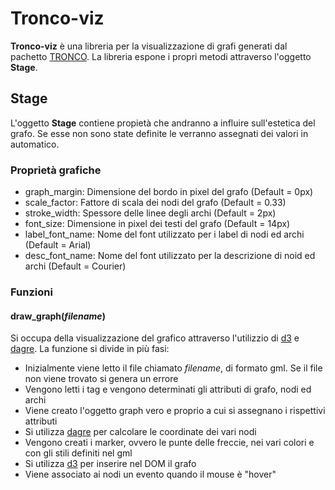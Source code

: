 # Tronco-viz
**Tronco-viz** è una libreria per la visualizzazione di grafi generati dal pachetto [TRONCO](https://sites.google.com/site/troncopackage/).
La libreria espone i propri metodi attraverso l'oggetto **Stage**.

## Stage

L'oggetto **Stage** contiene propietà che andranno a influire sull'estetica del grafo.
Se esse non sono state definite le verranno assegnati dei valori in automatico.

### Proprietà grafiche

 - graph_margin: Dimensione del bordo in pixel del grafo (Default = 0px)
 - scale_factor: Fattore di scala dei nodi del grafo (Default = 0.33)
 - stroke_width: Spessore delle linee degli archi (Default = 2px)
 - font_size: Dimensione in pixel dei testi del grafo (Default = 14px)
 - label_font_name: Nome del font utilizzato per i label di nodi ed archi (Default = Arial)
 - desc_font_name: Nome del font utilizzato per la descrizione di noid ed archi (Default = Courier)

### Funzioni

#### draw_graph(*filename*)

Si occupa della visualizzazione del grafico attraverso l'utilizzio di [d3](https://d3js.org/) e [dagre](https://github.com/cpettitt/dagre).
La funzione si divide in più fasi:

 - Inizialmente viene letto il file chiamato *filename*, di formato gml. Se il file non viene trovato si genera un errore
 - Vengono letti i tag **<key>** e vengono determinati gli attributi di grafo, nodi ed archi
 - Viene creato l'oggetto graph vero e proprio a cui si assegnano i rispettivi attributi
 - Si utilizza [dagre](https://github.com/cpettitt/dagre) per calcolare le coordinate dei vari nodi
 - Vengono creati i marker, ovvero le punte delle freccie, nei vari colori e con gli stili definiti nel gml
 - Si utilizza [d3](https://d3js.org/) per inserire nel DOM il grafo
 - Viene associato ai nodi un evento quando il mouse è "hover"